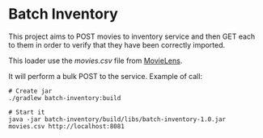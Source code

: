 # Batch Inventory

This project aims to POST movies to inventory service and then GET each to them in order to verify
that they have been correctly imported.

This loader use the *movies.csv* file from [MovieLens](https://grouplens.org/datasets/movielens/20m).

It will perform a bulk POST to the service. Example of call:

    # Create jar
    ./gradlew batch-inventory:build

    # Start it
    java -jar batch-inventory/build/libs/batch-inventory-1.0.jar movies.csv http://localhost:8081
